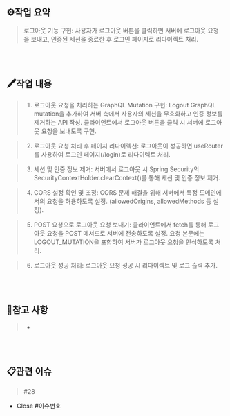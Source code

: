 ## ⚙작업 요약
> 로그아웃 기능 구현: 
> 사용자가 로그아웃 버튼을 클릭하면 
> 서버에 로그아웃 요청을 보내고, 
> 인증된 세션을 종료한 후 로그인 페이지로 리다이렉트 처리.

<br><br>

## 🖍작업 내용
> 1.  로그아웃 요청을 처리하는 GraphQL Mutation 구현:
> Logout GraphQL mutation을 추가하여 서버 측에서 사용자의 세션을 무효화하고 인증 정보를 제거하는 API 작성. 
> 클라이언트에서 로그아웃 버튼을 클릭 시 서버에 로그아웃 요청을 보내도록 구현.

> 2. 로그아웃 요청 처리 후 페이지 리다이렉션:
> 로그아웃이 성공하면 useRouter를 사용하여 로그인 페이지(/login)로 리다이렉트 처리.

> 3. 세션 및 인증 정보 제거:
> 서버에서 로그아웃 시 Spring Security의 SecurityContextHolder.clearContext()를 통해 세션 및 인증 정보 제거.

> 4. CORS 설정 확인 및 조정:
> CORS 문제 해결을 위해 서버에서 특정 도메인에서의 요청을 허용하도록 설정. (allowedOrigins, allowedMethods 등 설정).

> 5. POST 요청으로 로그아웃 요청 보내기:
> 클라이언트에서 fetch를 통해 로그아웃 요청을 POST 메서드로 서버에 전송하도록 설정.
> 요청 본문에는 LOGOUT_MUTATION을 포함하여 서버가 로그아웃 요청을 인식하도록 처리.

> 6. 로그아웃 성공 처리:
> 로그아웃 요청 성공 시 리다이렉트 및 로그 출력 추가.


<br><br>
## 🧾참고 사항
> - 

<br><br>

## 📋관련 이슈
> #28

- Close #이슈번호

<br><br>
